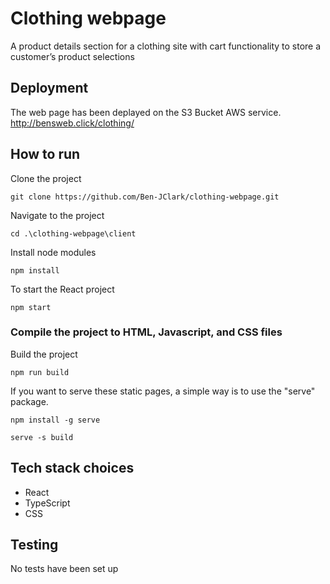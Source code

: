 # Clothing webpage
A product details section for a clothing site with cart functionality to store a customer’s product selections
## Deployment
The web page has been deplayed on the S3 Bucket AWS service. <br />
http://bensweb.click/clothing/
## How to run
Clone the project
```
git clone https://github.com/Ben-JClark/clothing-webpage.git
```
Navigate to the project
```
cd .\clothing-webpage\client
```
Install node modules
```
npm install
```
To start the React project
```
npm start
```
### Compile the project to HTML, Javascript, and CSS files
Build the project
```
npm run build
```
If you want to serve these static pages, a simple way is to use the "serve" package.
```
npm install -g serve
```
```
serve -s build
```
## Tech stack choices
- React
- TypeScript
- CSS
## Testing
No tests have been set up
